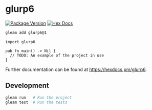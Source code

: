 # glurp6

[![Package Version](https://img.shields.io/hexpm/v/glurp6)](https://hex.pm/packages/glurp6)
[![Hex Docs](https://img.shields.io/badge/hex-docs-ffaff3)](https://hexdocs.pm/glurp6/)

```sh
gleam add glurp6@1
```
```gleam
import glurp6

pub fn main() -> Nil {
  // TODO: An example of the project in use
}
```

Further documentation can be found at <https://hexdocs.pm/glurp6>.

## Development

```sh
gleam run   # Run the project
gleam test  # Run the tests
```
